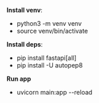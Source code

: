 **Install venv**:

- python3 -m venv venv
- source venv/bin/activate

**Install deps**:

- pip install fastapi[all]
- pip install -U autopep8

**Run app**

- uvicorn main:app --reload
